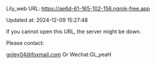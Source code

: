 Lily_web URL: https://ae6d-61-165-102-156.ngrok-free.app

Updated at: 2024-12-09 15:27:48

If you cannot open this URL, the server might be down.

Please contact: 

goley04@foxmail.com Or Wechat:GL_yeaH